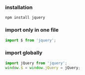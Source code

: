 ### installation
```
npm install jquery
```

### import only in one file
```js
import $ from 'jquery';
```

### import globally
```js
import jQuery from 'jquery';
window.$ = window.jQuery = jQuery;
```